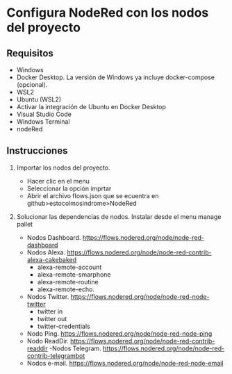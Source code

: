 # Configura NodeRed con los nodos del proyecto

## Requisitos

- Windows
- Docker Desktop. La versión de Windows ya incluye docker-compose (opcional).
- WSL2
- Ubuntu (WSL2)
- Activar la integración de Ubuntu en Docker Desktop
- Visual Studio Code
- Windows Terminal
- nodeRed

## Instrucciones

1. Importar los nodos del proyecto. 
    - Hacer clic en el menu
    - Seleccionar la opción imprtar
    - Abrir el archivo flows.json que se ecuentra en github>estocolmosindrome>NodeRed

2. Solucionar las dependencias de nodos. Instalar desde el menu manage pallet
    - Nodos Dashboard. https://flows.nodered.org/node/node-red-dashboard    
    - Nodos Alexa. https://flows.nodered.org/node/node-red-contrib-alexa-cakebaked
        - alexa-remote-account
        - alexa-remote-smarphone
        - alexa-remote-routine
        - alexa-remote-echo. 
    - Nodos Twitter. https://flows.nodered.org/node/node-red-node-twitter
        - twitter in
        - twitter out
        - twitter-credentials
    - Nodo Ping. https://flows.nodered.org/node/node-red-node-ping
    - Nodo ReadDir. https://flows.nodered.org/node/node-red-contrib-readdir
    -Nodos Telegram. https://flows.nodered.org/node/node-red-contrib-telegrambot
    - Nodos e-mail. https://flows.nodered.org/node/node-red-node-email
    
        